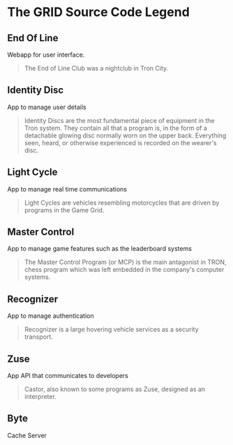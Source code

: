 # The GRID Source Code Legend

## End Of Line
Webapp for user interface.
> The End of Line Club was a nightclub in Tron City.

## Identity Disc
App to manage user details
> Identity Discs are the most fundamental piece of equipment in the Tron system. They contain all that a program is, in the form of a detachable glowing disc normally worn on the upper back. Everything seen, heard, or otherwise experienced is recorded on the wearer's disc.

## Light Cycle
App to manage real time communications
> Light Cycles are vehicles resembling motorcycles that are driven by programs in the Game Grid.

## Master Control
App to manage game features such as the leaderboard systems
> The Master Control Program (or MCP) is the main antagonist in TRON, chess program which was left embedded in the company's computer systems.

## Recognizer
App to manage authentication
> Recognizer is a large hovering vehicle services as a security transport.

## Zuse
App API that communicates to developers
> Castor, also known to some programs as Zuse, designed as an interpreter.


## Byte
Cache Server